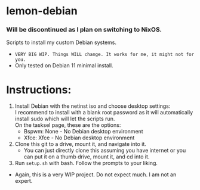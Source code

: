 # lemon-debian </br>
### Will be discontinued as I plan on switching to NixOS. </br>

Scripts to install my custom Debian systems. </br>

 - `VERY BIG WIP. Things WILL change. It works for me, it might not for you.` </br>
 - Only tested on Debian 11 minimal install. </br>

# Instructions: </br>
 1. Install Debian with the netinst iso and choose desktop settings: </br>
 I recommend to install with a blank root password as it will automatically install sudo which will let the scripts run. </br>
 On the tasksel page, these are the options: </br>
     - Bspwm: None - No Debian desktop environment </br>
     - Xfce: Xfce - No Debian desktop environment </br>
 2. Clone this git to a drive, mount it, and navigate into it. </br>
     - You can just directly clone this assuming you have internet or you can put it on a thumb drive, mount it, and cd into it. </br>
 3. Run `setup.sh` with bash. Follow the prompts to your liking. </br>

 - Again, this is a very WIP project. Do not expect much. I am not an expert. </br>
